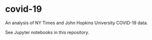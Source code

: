 # covid-19
An analysis of NY Times and John Hopkins University COVID-19 data.

See Jupyter notebooks in this repository.
